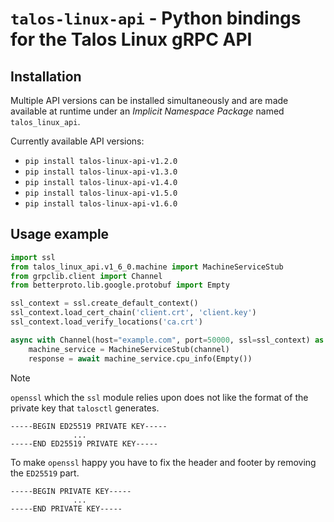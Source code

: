 # `talos-linux-api` - Python bindings for the Talos Linux gRPC API

## Installation
Multiple API versions can be installed simultaneously and are made available
at runtime under an *Implicit Namespace Package* named `talos_linux_api`.

Currently available API versions:

* `pip install talos-linux-api-v1.2.0`
* `pip install talos-linux-api-v1.3.0`
* `pip install talos-linux-api-v1.4.0`
* `pip install talos-linux-api-v1.5.0`
* `pip install talos-linux-api-v1.6.0`


## Usage example
```python
import ssl
from talos_linux_api.v1_6_0.machine import MachineServiceStub
from grpclib.client import Channel
from betterproto.lib.google.protobuf import Empty

ssl_context = ssl.create_default_context()
ssl_context.load_cert_chain('client.crt', 'client.key')
ssl_context.load_verify_locations('ca.crt')

async with Channel(host="example.com", port=50000, ssl=ssl_context) as channel:
    machine_service = MachineServiceStub(channel)
    response = await machine_service.cpu_info(Empty())
```

> [!NOTE]
> `openssl` which the `ssl` module relies upon does not like the format of the
> private key that `talosctl` generates.
> ```
> -----BEGIN ED25519 PRIVATE KEY-----
>               ...
> -----END ED25519 PRIVATE KEY-----
> ```
> To make `openssl` happy you have to fix the header and footer by removing the
> `ED25519` part.
> ```
> -----BEGIN PRIVATE KEY-----
>               ...
> -----END PRIVATE KEY-----
> ```